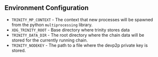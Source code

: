 


## Environment Configuration

- `TRINITY_MP_CONTEXT` - The context that new processes will be spawned from the python `multiprocessing` library.
- `XDG_TRINITY_ROOT` - Base directory where trinity stores data
- `TRINITY_DATA_DIR` - The root directory where the chain data will be stored for the currently running chain.
- `TRINITY_NODEKEY` - The path to a file where the devp2p private key is stored.
